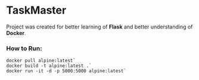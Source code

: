 # TaskMaster
Project was created for better learning of **Flask** and better understanding of **Docker**.

### How to Run:
    docker pull alpine:latest`
    docker build -t alpine:latest .`
    docker run -it -d -p 5000:5000 alpine:latest`
